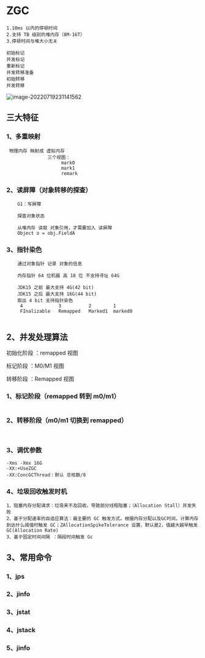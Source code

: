 # ZGC

~~~
1.10ms 以内的停顿时间
2.支持 TB 级别的堆内存（8M-16T）
3.停顿时间与堆大小无关

初始标记
并发标记
重新标记
并发转移准备
初始转移
并发转移
~~~

![image-20220719231141562](C:\Users\CSB7D0\Desktop\mca\typroImage\image-20220719231141562.png)

## 三大特征

### 1、多重映射

~~~
 物理内存 映射成 虚拟内存
 			   三个视图：
 					mark0
 					mark1
 					remark
~~~

### 2、读屏障（对象转移的探查）

~~~
	G1：写屏障
	
	探查对象状态
	
	从堆内存 读取 对象引用，才需要加入 读屏障
	Object o = obj.FieldA
~~~

### 3、指针染色

~~~
	通过对象指针 记录 对象的信息
	
	内存指针 64 位机器 高 18 位 不支持寻址 64G
	
	JDK15 之前 最大支持 4G(42 bit)
	JDK15 之后 最大支持 16G(44 bit)
	取出 4 bit 支持指针染色
	 4             3          2        1
	 FInalizable   Remapped   Marked1  marked0
	
~~~

## 2、并发处理算法

初始化阶段   ：remapped 视图

标记阶段       ：M0/M1 视图

转移阶段	   ：Remapped 视图



### 1、标记阶段（remapped 转到 m0/m1）

~~~

~~~

### 2、转移阶段（m0/m1 切换到 remapped）

~~~
 
~~~

### 3、调优参数

~~~
-Xms -Xmx 16G
-XX:+UseZGC
-XX:ConcGCThread：默认 总核数/8

~~~

### 4、垃圾回收触发时机

~~~
1、阻塞内存分配请求：垃圾来不及回收，导致部分线程阻塞；（Allocation Stall）并发失败
2、基于分配速率的自适应算法：最主要的 GC 触发方式。根据内存分配以及GC时间，计算内存到达什么阈值时触发 GC；ZAllocationSpikeTolerance 设置，默认是2，值越大越早触发 GC(Allocation Rate)
3、基于固定时间间隔 ：隔段时间触发 Gc
~~~

## 3、常用命令

### 1、jps

### 2、jinfo

### 3、jstat

### 4、jstack

### 5、jinfo